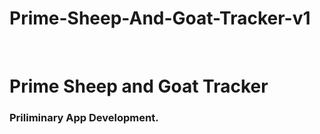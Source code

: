 # Prime-Sheep-And-Goat-Tracker-v1
<br>
<h1>Prime Sheep and Goat Tracker </h1>
<h3>Priliminary App Development.</h3>
